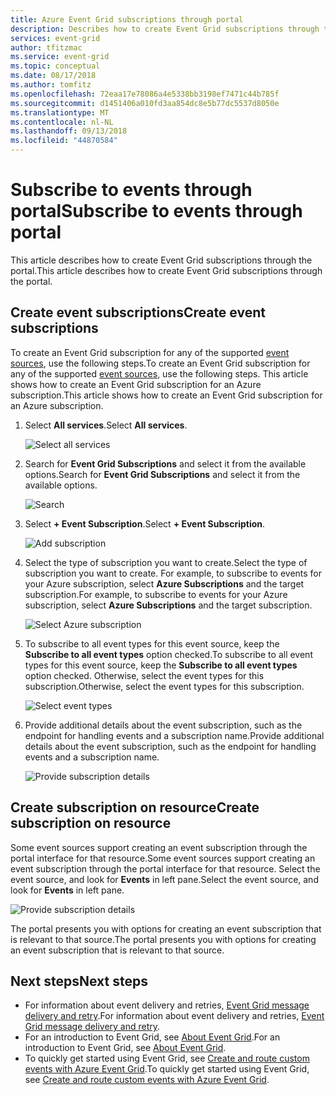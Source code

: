 ```yaml
---
title: Azure Event Grid subscriptions through portal
description: Describes how to create Event Grid subscriptions through the portal.
services: event-grid
author: tfitzmac
ms.service: event-grid
ms.topic: conceptual
ms.date: 08/17/2018
ms.author: tomfitz
ms.openlocfilehash: 72eaa17e78086a4e5338bb3198ef7471c44b785f
ms.sourcegitcommit: d1451406a010fd3aa854dc8e5b77dc5537d8050e
ms.translationtype: MT
ms.contentlocale: nl-NL
ms.lasthandoff: 09/13/2018
ms.locfileid: "44870584"
---
```

# <a name="subscribe-to-events-through-portal"></a><span data-ttu-id="102e6-103">Subscribe to events through portal</span><span class="sxs-lookup"><span data-stu-id="102e6-103">Subscribe to events through portal</span></span>

<span data-ttu-id="102e6-104">This article describes how to create Event Grid subscriptions through the portal.</span><span class="sxs-lookup"><span data-stu-id="102e6-104">This article describes how to create Event Grid subscriptions through the portal.</span></span>

## <a name="create-event-subscriptions"></a><span data-ttu-id="102e6-105">Create event subscriptions</span><span class="sxs-lookup"><span data-stu-id="102e6-105">Create event subscriptions</span></span>

<span data-ttu-id="102e6-106">To create an Event Grid subscription for any of the supported [event sources](event-sources.md), use the following steps.</span><span class="sxs-lookup"><span data-stu-id="102e6-106">To create an Event Grid subscription for any of the supported [event sources](event-sources.md), use the following steps.</span></span> <span data-ttu-id="102e6-107">This article shows how to create an Event Grid subscription for an Azure subscription.</span><span class="sxs-lookup"><span data-stu-id="102e6-107">This article shows how to create an Event Grid subscription for an Azure subscription.</span></span>

1. <span data-ttu-id="102e6-108">Select **All services**.</span><span class="sxs-lookup"><span data-stu-id="102e6-108">Select **All services**.</span></span>

   ![Select all services](./media/subscribe-through-portal/select-all-services.png)

1. <span data-ttu-id="102e6-110">Search for **Event Grid Subscriptions** and select it from the available options.</span><span class="sxs-lookup"><span data-stu-id="102e6-110">Search for **Event Grid Subscriptions** and select it from the available options.</span></span>

   ![Search](./media/subscribe-through-portal/search.png)

1. <span data-ttu-id="102e6-112">Select **+ Event Subscription**.</span><span class="sxs-lookup"><span data-stu-id="102e6-112">Select **+ Event Subscription**.</span></span>

   ![Add subscription](./media/subscribe-through-portal/add-subscription.png)

1. <span data-ttu-id="102e6-114">Select the type of subscription you want to create.</span><span class="sxs-lookup"><span data-stu-id="102e6-114">Select the type of subscription you want to create.</span></span> <span data-ttu-id="102e6-115">For example, to subscribe to events for your Azure subscription, select **Azure Subscriptions** and the target subscription.</span><span class="sxs-lookup"><span data-stu-id="102e6-115">For example, to subscribe to events for your Azure subscription, select **Azure Subscriptions** and the target subscription.</span></span>

   ![Select Azure subscription](./media/subscribe-through-portal/azure-subscription.png)

1. <span data-ttu-id="102e6-117">To subscribe to all event types for this event source, keep the **Subscribe to all event types** option checked.</span><span class="sxs-lookup"><span data-stu-id="102e6-117">To subscribe to all event types for this event source, keep the **Subscribe to all event types** option checked.</span></span> <span data-ttu-id="102e6-118">Otherwise, select the event types for this subscription.</span><span class="sxs-lookup"><span data-stu-id="102e6-118">Otherwise, select the event types for this subscription.</span></span>

   ![Select event types](./media/subscribe-through-portal/select-event-types.png)

1. <span data-ttu-id="102e6-120">Provide additional details about the event subscription, such as the endpoint for handling events and a subscription name.</span><span class="sxs-lookup"><span data-stu-id="102e6-120">Provide additional details about the event subscription, such as the endpoint for handling events and a subscription name.</span></span>

   ![Provide subscription details](./media/subscribe-through-portal/provide-subscription-details.png)

## <a name="create-subscription-on-resource"></a><span data-ttu-id="102e6-122">Create subscription on resource</span><span class="sxs-lookup"><span data-stu-id="102e6-122">Create subscription on resource</span></span>

<span data-ttu-id="102e6-123">Some event sources support creating an event subscription through the portal interface for that resource.</span><span class="sxs-lookup"><span data-stu-id="102e6-123">Some event sources support creating an event subscription through the portal interface for that resource.</span></span> <span data-ttu-id="102e6-124">Select the event source, and look for **Events** in left pane.</span><span class="sxs-lookup"><span data-stu-id="102e6-124">Select the event source, and look for **Events** in left pane.</span></span>

![Provide subscription details](./media/subscribe-through-portal/resource-events.png)

<span data-ttu-id="102e6-126">The portal presents you with options for creating an event subscription that is relevant to that source.</span><span class="sxs-lookup"><span data-stu-id="102e6-126">The portal presents you with options for creating an event subscription that is relevant to that source.</span></span>

## <a name="next-steps"></a><span data-ttu-id="102e6-127">Next steps</span><span class="sxs-lookup"><span data-stu-id="102e6-127">Next steps</span></span>

* <span data-ttu-id="102e6-128">For information about event delivery and retries, [Event Grid message delivery and retry](delivery-and-retry.md).</span><span class="sxs-lookup"><span data-stu-id="102e6-128">For information about event delivery and retries, [Event Grid message delivery and retry](delivery-and-retry.md).</span></span>
* <span data-ttu-id="102e6-129">For an introduction to Event Grid, see [About Event Grid](overview.md).</span><span class="sxs-lookup"><span data-stu-id="102e6-129">For an introduction to Event Grid, see [About Event Grid](overview.md).</span></span>
* <span data-ttu-id="102e6-130">To quickly get started using Event Grid, see [Create and route custom events with Azure Event Grid](custom-event-quickstart.md).</span><span class="sxs-lookup"><span data-stu-id="102e6-130">To quickly get started using Event Grid, see [Create and route custom events with Azure Event Grid](custom-event-quickstart.md).</span></span>
